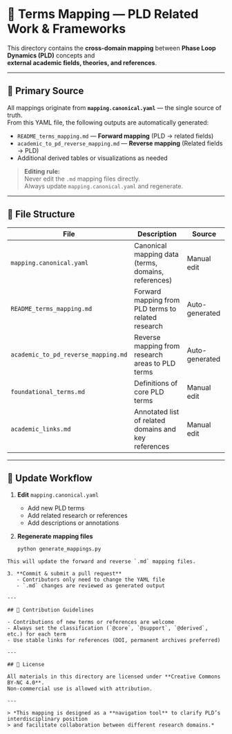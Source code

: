 # 📘 Terms Mapping — PLD Related Work & Frameworks

This directory contains the **cross-domain mapping** between **Phase Loop Dynamics (PLD)** concepts and  
**external academic fields, theories, and references**.

---

## 📍 Primary Source

All mappings originate from **`mapping.canonical.yaml`** — the single source of truth.  
From this YAML file, the following outputs are automatically generated:

- `README_terms_mapping.md` — **Forward mapping** (PLD → related fields)
- `academic_to_pd_reverse_mapping.md` — **Reverse mapping** (Related fields → PLD)
- Additional derived tables or visualizations as needed

> **Editing rule:**  
> Never edit the `.md` mapping files directly.  
> Always update `mapping.canonical.yaml` and regenerate.

---

## 📂 File Structure

| File | Description | Source |
|------|-------------|--------|
| `mapping.canonical.yaml` | Canonical mapping data (terms, domains, references) | Manual edit |
| `README_terms_mapping.md` | Forward mapping from PLD terms to related research | Auto-generated |
| `academic_to_pd_reverse_mapping.md` | Reverse mapping from research areas to PLD terms | Auto-generated |
| `foundational_terms.md` | Definitions of core PLD terms | Manual edit |
| `academic_links.md` | Annotated list of related domains and key references | Manual edit |

---

## 🔄 Update Workflow

1. **Edit** `mapping.canonical.yaml`  
   - Add new PLD terms  
   - Add related research or references  
   - Add descriptions or annotations

2. **Regenerate mapping files**  
   ```bash
   python generate_mappings.py
```
This will update the forward and reverse `.md` mapping files.

3. **Commit & submit a pull request**  
   - Contributors only need to change the YAML file  
   - `.md` changes are reviewed as generated output

---

## 🤝 Contribution Guidelines

- Contributions of new terms or references are welcome  
- Always set the classification (`@core`, `@support`, `@derived`, etc.) for each term  
- Use stable links for references (DOI, permanent archives preferred)  

---

## 📜 License

All materials in this directory are licensed under **Creative Commons BY-NC 4.0**.  
Non-commercial use is allowed with attribution.

---

> *This mapping is designed as a **navigation tool** to clarify PLD’s interdisciplinary position  
> and facilitate collaboration between different research domains.*
